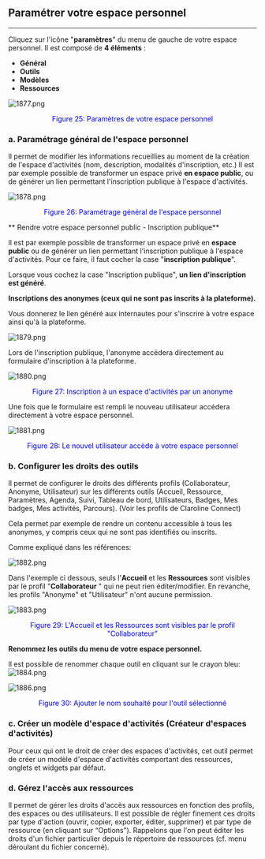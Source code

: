 ## Paramétrer votre espace personnel

---

Cliquez sur l'icône "**paramètres**" du menu de gauche de votre espace personnel. Il est composé de **4 éléments** :

* **Général**
* **Outils**
* **Modèles**
* **Ressources**

![1877.png](http://www.claroline.net/uploads/custom/images/1877.png)

<p style ="text-align: center; color: blue">Figure 25: Paramètres de votre espace personnel</p>

### a. Paramétrage général de l'espace personnel

Il permet de modifier les informations recueillies au moment de la création de l'espace d'activités \(nom, description, modalités d'inscription, etc.\) Il est par exemple possible de transformer un espace privé **en espace public**, ou de générer un lien permettant l'inscription publique à l'espace d'activités.

![1878.png](http://www.claroline.net/uploads/custom/images/1878.png)

<p style ="text-align: center; color: blue">Figure 26: Paramétrage général de l'espace personnel</p>

** Rendre votre espace personnel public - Inscription publique**

Il est par exemple possible de transformer un espace privé en **espace public** ou de générer un lien permettant l'inscription publique à l'espace d'activités. Pour ce faire, il faut cocher la case "**inscription publique**".

Lorsque vous cochez la case "Inscription publique", **un lien d'inscription est généré**.

  
**Inscriptions des anonymes \(ceux qui ne sont pas inscrits à la plateforme\).**

  
Vous donnerez le lien généré aux internautes pour s'inscrire à votre espace ainsi qu'à la plateforme.

![1879.png](http://www.claroline.net/uploads/custom/images/1879.png)

Lors de l'inscription publique, l'anonyme accédera directement au formulaire d'inscription à la plateforme.

![1880.png](http://www.claroline.net/uploads/custom/images/1880.png)

<p style ="text-align: center; color: blue">Figure 27: Inscription à un espace d'activités par un anonyme</p>

Une fois que le formulaire est rempli le nouveau utilisateur accédera directement à votre espace personnel.

![1881.png](http://www.claroline.net/uploads/custom/images/1881.png)

<p style ="text-align: center; color: blue">Figure 28: Le nouvel utilisateur accède à votre espace personnel</p>

### b. Configurer les droits des outils

Il permet de configurer le droits des différents profils \(Collaborateur, Anonyme, Utilisateur\) sur les différents outils \(Accueil, Ressource, Paramètres, Agenda, Suivi, Tableau de bord, Utilisateurs, Badges, Mes badges, Mes activités, Parcours\). \(Voir les profils de Claroline Connect\)

Cela permet par exemple de rendre un contenu accessible à tous les anonymes, y compris ceux qui ne sont pas identifiés ou inscrits.

Comme expliqué dans les références:

![1882.png](http://www.claroline.net/uploads/custom/images/1882.png)

Dans l'exemple ci dessous, seuls l'**Accueil** et les **Ressources** sont visibles par le profil "**Collaborateur** " qui ne peut rien éditer/modifier. En revanche, les profils "Anonyme" et "Utilisateur" n'ont aucune permission.

![1883.png](http://www.claroline.net/uploads/custom/images/1883.png)

<p style ="text-align: center; color: blue">Figure 29: L'Accueil et les Ressources sont visibles par le profil "Collaborateur"</p>

**Renommez les outils du menu de votre espace personnel.**

Il est possible de renommer chaque outil en cliquant sur le crayon bleu: ![1884.png](http://www.claroline.net/uploads/custom/images/1884.png)

![1886.png](http://www.claroline.net/uploads/custom/images/1886.png)

<p style ="text-align: center; color: blue">Figure 30: Ajouter le nom souhaité pour l'outil sélectionné</p>

### c. Créer un modèle d'espace d'activités \(Créateur d'espaces d'activités\)

Pour ceux qui ont le droit de créer des espaces d'activités, cet outil permet de créer un modèle d'espace d'activités comportant des ressources, onglets et widgets par défaut.

### d. Gérez l'accès aux ressources

Il permet de gérer les droits d'accès aux ressources en fonction des profils, des espaces ou des utilisateurs. Il est possible de régler finement ces droits par type d'action \(ouvrir, copier, exporter, éditer, supprimer\) et par type de ressource \(en cliquant sur “Options”\). Rappelons que l'on peut éditer les droits d'un fichier particulier depuis le répertoire de ressources \(cf. menu déroulant du fichier concerné\).

